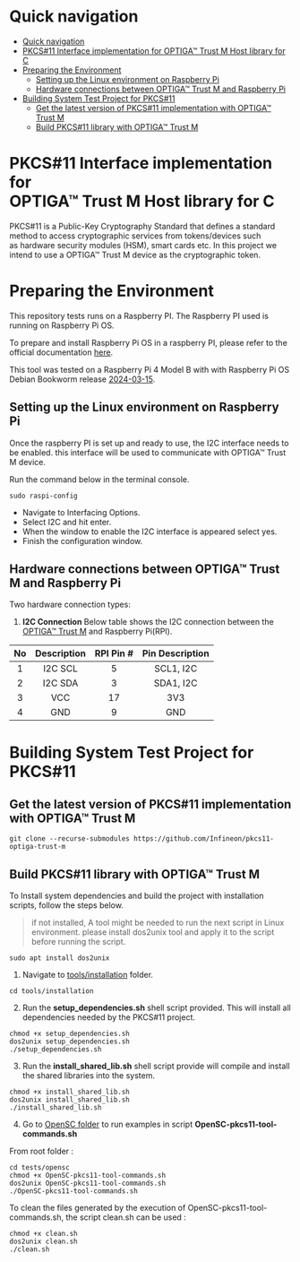 <!--
SPDX-FileCopyrightText: 2024 Infineon Technologies AG

SPDX-License-Identifier: MIT
-->

# Quick navigation

- [Quick navigation](#quick-navigation)
- [PKCS#11 Interface implementation for OPTIGA™ Trust M Host library for C](#pkcs11-interface-implementation-for-optiga-trust-m-host-library-for-c)
- [Preparing the Environment](#preparing-the-environment)
  - [Setting up the Linux environment on Raspberry Pi](#setting-up-the-linux-environment-on-raspberry-pi)
  - [Hardware connections between OPTIGA™ Trust M and Raspberry Pi](#hardware-connections-between-optiga-trust-m-and-raspberry-pi)
- [Building System Test Project for PKCS#11](#building-system-test-project-for-pkcs11)
  - [Get the latest version of PKCS#11 implementation with OPTIGA™ Trust M](#get-the-latest-version-of-pkcs11-implementation-with-optiga-trust-m)
  - [Build PKCS#11 library with OPTIGA™ Trust M](#build-pkcs11-library-with-optiga-trust-m)

# PKCS#11 Interface implementation for </br>OPTIGA™ Trust M Host library for C

PKCS#11 is a Public-Key Cryptography Standard that defines a standard method to access cryptographic services from tokens/devices such as hardware security modules (HSM), smart cards etc. In this project we intend to use a OPTIGA™ Trust M device as the cryptographic token.

# Preparing the Environment

This repository tests runs on a Raspberry PI. The Raspberry PI used is running on Raspberry Pi OS.

To prepare and install Raspberry Pi OS in a raspberry PI, please refer to the official documentation [here](https://www.raspberrypi.com/documentation/computers/getting-started.html).

This tool was tested on a Raspberry Pi 4 Model B with with Raspberry Pi OS Debian Bookworm release [2024-03-15](https://downloads.raspberrypi.org/raspios_arm64/images/raspios_arm64-2024-03-15/).

## Setting up the Linux environment on Raspberry Pi

Once the raspberry PI is set up and ready to use, the I2C interface needs to be enabled. this interface will be used to communicate with OPTIGA™ Trust M device.

Run the command below in the terminal console.
```console
sudo raspi-config
```
* Navigate to Interfacing Options.
* Select I2C and hit enter.
* When the window to enable the I2C interface is appeared select yes.
* Finish the configuration window.


## Hardware connections between OPTIGA™ Trust M and Raspberry Pi

Two hardware connection types:

1. **I2C Connection**
    Below table shows the I2C connection between the [OPTIGA™ Trust M](https://www.infineon.com/cms/en/product/evaluation-boards/s2go-security-optiga-m/) and Raspberry Pi(RPI).

| No       			| Description		| RPI Pin # | Pin Description |
| :-------------: | :----------: | :-----------: | :-----------: |
| 1| I2C SCL  | 5 |SCL1, I2C    |
| 2| I2C SDA   | 3 | SDA1, I2C    |
| 3 | VCC   | 17 | 3V3 |
| 4 | GND   | 9 | GND    |


# Building System Test Project for PKCS#11

## Get the latest version of PKCS#11 implementation with OPTIGA™ Trust M

	git clone --recurse-submodules https://github.com/Infineon/pkcs11-optiga-trust-m

## Build PKCS#11 library with OPTIGA™ Trust M

To Install system dependencies and build the project with installation scripts, follow the steps below.

> if not installed, A tool might be needed to run the next script in Linux environment. please install dos2unix tool and apply it to the script before running the script.
```
sudo apt install dos2unix
```

1. Navigate to [tools/installation](tools/installation/) folder.

```console
cd tools/installation
```

2. Run the **setup_dependencies.sh** shell script provided. This will install all dependencies needed by the PKCS#11 project.

```console
chmod +x setup_dependencies.sh
dos2unix setup_dependencies.sh
./setup_dependencies.sh
```

3. Run the **install_shared_lib.sh** shell script provide will compile and install the shared libraries into the system.

```console
chmod +x install_shared_lib.sh
dos2unix install_shared_lib.sh
./install_shared_lib.sh
```

4. Go to [OpenSC folder](./tests/opensc) to run examples in script **OpenSC-pkcs11-tool-commands.sh**


From root folder :

```console
cd tests/opensc
chmod +x OpenSC-pkcs11-tool-commands.sh
dos2unix OpenSC-pkcs11-tool-commands.sh
./OpenSC-pkcs11-tool-commands.sh
```

To clean the files generated by the execution of OpenSC-pkcs11-tool-commands.sh, the script clean.sh can be used :

```console
chmod +x clean.sh
dos2unix clean.sh
./clean.sh
```





